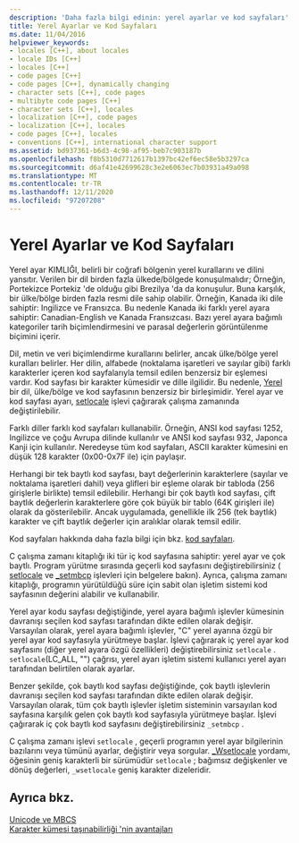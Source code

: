 ```yaml
---
description: 'Daha fazla bilgi edinin: yerel ayarlar ve kod sayfaları'
title: Yerel Ayarlar ve Kod Sayfaları
ms.date: 11/04/2016
helpviewer_keywords:
- locales [C++], about locales
- locale IDs [C++]
- locales [C++]
- code pages [C++]
- code pages [C++], dynamically changing
- character sets [C++], code pages
- multibyte code pages [C++]
- character sets [C++], locales
- localization [C++], code pages
- localization [C++], locales
- code pages [C++], locales
- conventions [C++], international character support
ms.assetid: bd937361-b6d3-4c98-af95-beb7c903187b
ms.openlocfilehash: f8b5310d7712617b1397bc42ef6ec58e5b3297ca
ms.sourcegitcommit: d6af41e42699628c3e2e6063ec7b03931a49a098
ms.translationtype: MT
ms.contentlocale: tr-TR
ms.lasthandoff: 12/11/2020
ms.locfileid: "97207208"
---
```

# <a name="locales-and-code-pages"></a>Yerel Ayarlar ve Kod Sayfaları

Yerel ayar KIMLIĞI, belirli bir coğrafi bölgenin yerel kurallarını ve dilini yansıtır. Verilen bir dil birden fazla ülkede/bölgede konuşulmalıdır; Örneğin, Portekizce Portekiz 'de olduğu gibi Brezilya 'da da konuşulur. Buna karşılık, bir ülke/bölge birden fazla resmi dile sahip olabilir. Örneğin, Kanada iki dile sahiptir: Ingilizce ve Fransızca. Bu nedenle Kanada iki farklı yerel ayara sahiptir: Canadian-English ve Kanada Fransızcası. Bazı yerel ayara bağımlı kategoriler tarih biçimlendirmesini ve parasal değerlerin görüntülenme biçimini içerir.

Dil, metin ve veri biçimlendirme kurallarını belirler, ancak ülke/bölge yerel kuralları belirler. Her dilin, alfabede (noktalama işaretleri ve sayılar gibi) farklı karakterler içeren kod sayfalarıyla temsil edilen benzersiz bir eşlemesi vardır. Kod sayfası bir karakter kümesidir ve dille ilgilidir. Bu nedenle, [Yerel](../c-runtime-library/locale.md) bir dil, ülke/bölge ve kod sayfasının benzersiz bir birleşimidir. Yerel ayar ve kod sayfası ayarı, [setlocale](../c-runtime-library/reference/setlocale-wsetlocale.md) işlevi çağırarak çalışma zamanında değiştirilebilir.

Farklı diller farklı kod sayfaları kullanabilir. Örneğin, ANSI kod sayfası 1252, Ingilizce ve çoğu Avrupa dilinde kullanılır ve ANSI kod sayfası 932, Japonca Kanji için kullanılır. Neredeyse tüm kod sayfaları, ASCII karakter kümesini en düşük 128 karakter (0x00-0x7F ile) için paylaşır.

Herhangi bir tek baytlı kod sayfası, bayt değerlerinin karakterlere (sayılar ve noktalama işaretleri dahil) veya glifleri bir eşleme olarak bir tabloda (256 girişlerle birlikte) temsil edilebilir. Herhangi bir çok baytlı kod sayfası, çift baytlık değerlerin karakterlere göre çok büyük bir tablo (64K girişleri ile) olarak da gösterilebilir. Ancak uygulamada, genellikle ilk 256 (tek baytlık) karakter ve çift baytlık değerler için aralıklar olarak temsil edilir.

Kod sayfaları hakkında daha fazla bilgi için bkz. [kod sayfaları](../c-runtime-library/code-pages.md).

C çalışma zamanı kitaplığı iki tür iç kod sayfasına sahiptir: yerel ayar ve çok baytlı. Program yürütme sırasında geçerli kod sayfasını değiştirebilirsiniz ( [setlocale](../c-runtime-library/reference/setlocale-wsetlocale.md) ve [_setmbcp](../c-runtime-library/reference/setmbcp.md) işlevleri için belgelere bakın). Ayrıca, çalışma zamanı kitaplığı, programın yürütüldüğü süre için sabit olan işletim sistemi kod sayfasının değerini alabilir ve kullanabilir.

Yerel ayar kodu sayfası değiştiğinde, yerel ayara bağımlı işlevler kümesinin davranışı seçilen kod sayfası tarafından dikte edilen olarak değişir. Varsayılan olarak, yerel ayara bağımlı işlevler, "C" yerel ayarına özgü bir yerel ayar kod sayfasıyla yürütmeye başlar. İşlevi çağırarak iç yerel ayar kod sayfasını (diğer yerel ayara özgü özellikleri) değiştirebilirsiniz `setlocale` . `setlocale`(LC_ALL, "") çağrısı, yerel ayarı işletim sistemi kullanıcı yerel ayarı tarafından belirtilen olarak ayarlar.

Benzer şekilde, çok baytlı kod sayfası değiştiğinde, çok baytlı işlevlerin davranışı seçilen kod sayfası tarafından dikte edilen olarak değişir. Varsayılan olarak, tüm çok baytlı işlevler işletim sisteminin varsayılan kod sayfasına karşılık gelen çok baytlı kod sayfasıyla yürütmeye başlar. İşlevi çağırarak iç çok baytlı kod sayfasını değiştirebilirsiniz `_setmbcp` .

C çalışma zamanı işlevi `setlocale` , geçerli programın yerel ayar bilgilerinin bazılarını veya tümünü ayarlar, değiştirir veya sorgular. [_Wsetlocale](../c-runtime-library/reference/setlocale-wsetlocale.md) yordamı, öğesinin geniş karakterli bir sürümüdür `setlocale` ; bağımsız değişkenler ve dönüş değerleri, `_wsetlocale` geniş karakter dizeleridir.

## <a name="see-also"></a>Ayrıca bkz.

[Unicode ve MBCS](../text/unicode-and-mbcs.md)<br/>
[Karakter kümesi taşınabilirliği 'nin avantajları](../text/benefits-of-character-set-portability.md)
